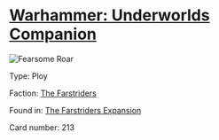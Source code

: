 # [Warhammer: Underworlds Companion](https://guidokessels.github.io/wh-underworlds)

  

![Fearsome Roar](https://warhammerunderworlds.com/wp-content/uploads/sites/6/2018/03/213_ENG.png)



Type: Ploy

Faction: [The Farstriders](https://guidokessels.github.io/wh-underworlds/factions/the-farstriders)

Found in: [The Farstriders Expansion](https://guidokessels.github.io/wh-underworlds/locations/the-farstriders-expansion)

Card number: 213
